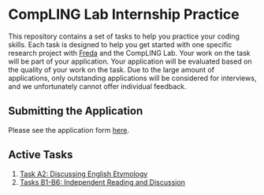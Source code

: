 # CompLING Lab Internship Practice
This repository contains a set of tasks to help you practice your coding skills.
Each task is designed to help you get started with one specific research project with [Freda](https://cs.uwaterloo.ca/~fhs/) and the CompLING Lab.
Your work on the task will be part of your application.
Your application will be evaluated based on the quality of your work on the task.
Due to the large amount of applications, only outstanding applications will be considered for interviews, and we unfortunately cannot offer individual feedback.

## Submitting the Application
Please see the application form [here](https://docs.google.com/forms/d/e/1FAIpQLSfwwJN4emHus64Bv-fq19uwbZNoG4836i5PN9fNWJULz5A_zg/viewform?usp=header).

## Active Tasks
1. [Task A2: Discussing English Etymology](tasks/A2-etymology.md)
2. [Tasks B1-B6: Independent Reading and Discussion](tasks/B-independent-reading.md)
